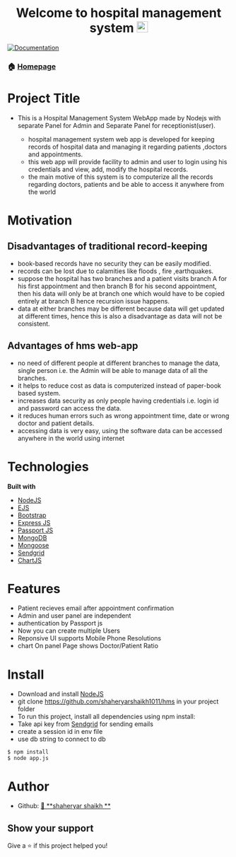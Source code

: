 <h1 align="center">Welcome to hospital management system  <img src="https://media.giphy.com/media/hvRJCLFzcasrR4ia7z/giphy.gif" width="25px"></h1>
<p>
  <a href="https://github.com/shaheryarshaikh1011/hms#readme" target="_blank">
    <img alt="Documentation" src="https://img.shields.io/badge/documentation-yes-brightgreen.svg" />
  </a>
</p>

### 🏠 [Homepage](https://github.com/shaheryarshaikh1011/hms)

# Project Title
* This is a Hospital Management System WebApp made by Nodejs with separate Panel for Admin and Separate Panel for receptionist(user).

  *	 hospital management system web app is developed for keeping records of hospital data and managing it regarding patients ,doctors and appointments.
  *	 this web app will provide facility to admin and user to login using his credentials and view, add, modify the hospital records.
  *	 the main motive of this system is to computerize all the records regarding doctors, patients and be able to access it anywhere from the world



# Motivation

## Disadvantages of traditional record-keeping

* 	book-based records have no security they can be easily modified.
* 	records can be lost due to calamities like floods , fire ,earthquakes.
* 	suppose the hospital has two branches and a patient visits branch A for his first appointment and then branch B for his second appointment, then his data will only be at branch one which would have to be copied entirely at branch B  hence recursion issue happens.
* data at either branches may be different because data will get updated at different times, hence this is also a disadvantage as data will not be consistent.

## Advantages of hms web-app

* no need of different people at different branches to manage the data, single person i.e. the Admin  will be able to manage data of all the branches.
* it helps to reduce cost as data is computerized instead of paper-book  based system.
* increases data security as only people having credentials i.e. login id and password can access the data.
* it reduces human errors such as wrong appointment time, date or wrong doctor and patient details.
* accessing data is very easy, using the software data can be accessed anywhere in the world using internet



# Technologies

<b>Built with</b>

- [NodeJS](https://nodejs.org/en/)
- [EJS](https://ejs.co/)
- [Bootstrap](https://getbootstrap.com/)
- [Express JS](https://expressjs.com/)
- [Passport JS](http://www.passportjs.org/)
- [MongoDB](https://www.mongodb.com/)
- [Mongoose](https://mongoosejs.com/)
- [Sendgrid](https://sendgrid.com/)
- [ChartJS](https://www.chartjs.org/)



# Features

* Patient recieves email after appointment confirmation
* Admin and user panel are independent
* authentication by Passport js
* Now you can create multiple Users
* Reponsive UI supports Mobile Phone Resolutions
* chart On panel Page shows Doctor/Patient Ratio

# Install

* Download and install [NodeJS](https://nodejs.org/en/)
* git clone https://github.com/shaheryarshaikh1011/hms in your project folder
* To run this project, install all dependencies using npm install:
* Take api key from [Sendgrid](https://sendgrid.com/) for sending emails 
* create a session id in env file
* use db string to connect to db


```
$ npm install
$ node app.js
```



# Author



* Github: [👤 **shaheryar shaikh **](https://github.com/shaheryarshaikh1011)

## Show your support

Give a ⭐️ if this project helped you!








